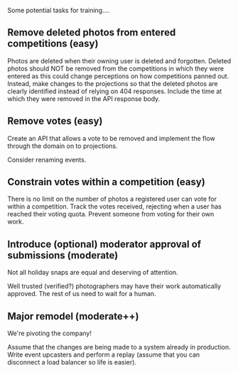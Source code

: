 Some potential tasks for training....

## Remove deleted photos from entered competitions (easy)

Photos are deleted when their owning user is deleted and forgotten. Deleted photos should NOT be removed from the
competitions in which they were entered as this could change perceptions on how competitions panned out. Instead,
make changes to the projections so that the deleted photos are clearly identified instead of relying on 404 responses.
Include the time at which they were removed in the API response body.

## Remove votes (easy)

Create an API that allows a vote to be removed and implement the flow through the domain on to projections.

Consider renaming events.

## Constrain votes within a competition (easy)

There is no limit on the number of photos a registered user can vote for within a competition. Track the votes received,
rejecting when a user has reached their voting quota. Prevent someone from voting for their own work.

## Introduce (optional) moderator approval of submissions (moderate)

Not all holiday snaps are equal and deserving of attention.

Well trusted (verified?) photographers may have their work automatically approved. The rest of us need to wait for a
human.

## Major remodel (moderate++)

We're pivoting the company! 

Assume that the changes are being made to a system already in production. Write event upcasters and perform a replay
(assume that you can disconnect a load balancer so life is easier).
